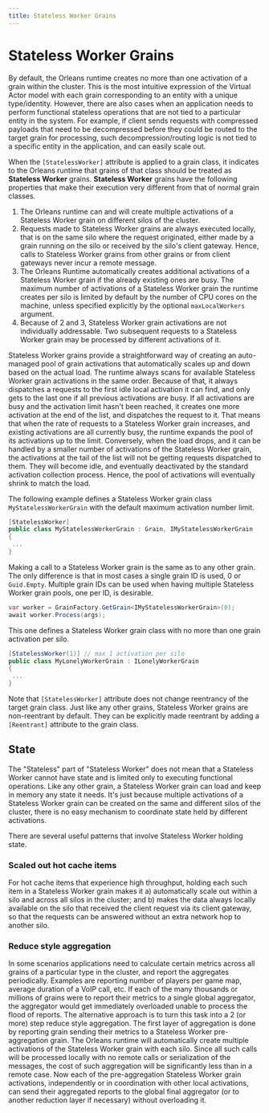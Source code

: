 ```yaml
---
title: Stateless Worker Grains
---
```


# Stateless Worker Grains

By default, the Orleans runtime creates no more than one activation of a grain within the cluster.
This is the most intuitive expression of the Virtual Actor model with each grain corresponding to an entity with a unique type/identity.
However, there are also cases when an application needs to perform functional stateless operations that are not tied to a particular entity in the system.
For example, if client sends requests with compressed payloads that need to be decompressed before they could be routed to the target grain for processing, such decompression/routing logic is not tied to a specific entity in the application, and can easily scale out.

When the `[StatelessWorker]` attribute is applied to a grain class, it indicates to the Orleans runtime that grains of that class should be treated as **Stateless Worker** grains.
**Stateless Worker** grains have the following properties that make their execution very different from that of normal grain classes.

1. The Orleans runtime can and will create multiple activations of a Stateless Worker grain on different silos of the cluster.
2. Requests made to Stateless Worker grains are always executed locally, that is on the same silo where the request originated, either made by a grain running on the silo or received by the silo's client gateway.
Hence, calls to Stateless Worker grains from other grains or from client gateways never incur a remote message.
3. The Orleans Runtime automatically creates additional activations of a Stateless Worker grain if the already existing ones are busy.
The maximum number of activations of a Stateless Worker grain the runtime creates per silo is limited by default by the number of CPU cores on the machine, unless specified explicitly by the optional `maxLocalWorkers` argument.
4. Because of 2 and 3, Stateless Worker grain activations are not individually addressable. Two subsequent requests to a Stateless Worker grain may be processed by different activations of it.

Stateless Worker grains provide a straightforward way of creating an auto-managed pool of grain activations that automatically scales up and down based on the actual load.
The runtime always scans for available Stateless Worker grain activations in the same order.
Because of that, it always dispatches a requests to the first idle local activation it can find, and only gets to the last one if all previous activations are busy.
If all activations are busy and the activation limit hasn't been reached, it creates one more activation at the end of the list, and dispatches the request to it.
That means that when the rate of requests to a Stateless Worker grain increases, and existing activations are all currently busy, the runtime expands the pool of its activations up to the limit.
Conversely, when the load drops, and it can be handled by a smaller number of activations of the Stateless Worker grain, the activations at the tail of the list will not be getting requests dispatched to them.
They will become idle, and eventually deactivated by the standard activation collection process.
Hence, the pool of activations will eventually shrink to match the load.

The following example defines a Stateless Worker grain class `MyStatelessWorkerGrain` with the default maximum activation number limit.

``` csharp
[StatelessWorker]
public class MyStatelessWorkerGrain : Grain, IMyStatelessWorkerGrain
{
 ...
}
```

Making a call to a Stateless Worker grain is the same as to any other grain.
The only difference is that in most cases a single grain ID is used, 0 or `Guid.Empty`.
Multiple grain IDs can be used when having multiple Stateless Worker grain pools, one per ID, is desirable.

``` csharp
var worker = GrainFactory.GetGrain<IMyStatelessWorkerGrain>(0);
await worker.Process(args);
```

This one defines a Stateless Worker grain class with no more than one grain activation per silo.

``` csharp
[StatelessWorker(1)] // max 1 activation per silo
public class MyLonelyWorkerGrain : ILonelyWorkerGrain
{
 ...
}
```

Note that `[StatelessWorker]` attribute does not change reentrancy of the target grain class.
Just like any other grains, Stateless Worker grains are non-reentrant by default.
They can be explicitly made reentrant by adding a `[Reentrant]` attribute to the grain class.

## State

The "Stateless" part of "Stateless Worker" does not mean that a Stateless Worker cannot have state and is limited only to executing functional operations.
Like any other grain, a Stateless Worker grain can load and keep in memory any state it needs.
It's just because multiple activations of a Stateless Worker grain can be created on the same and different silos of the cluster, there is no easy mechanism to coordinate state held by different activations.

There are several useful patterns that involve Stateless Worker holding state.

### Scaled out hot cache items

For hot cache items that experience high throughput, holding each such item in a Stateless Worker grain makes it
a) automatically scale out within a silo and across all silos in the cluster;
and b) makes the data always locally available on the silo that received the client request via its client gateway, so that the requests can be answered without an extra network hop to another silo.

### Reduce style aggregation

In some scenarios applications need to calculate certain metrics across all grains of a particular type in the cluster, and report the aggregates periodically.
Examples are reporting number of players per game map, average duration of a VoIP call, etc.
If each of the many thousands or millions of grains were to report their metrics to a single global aggregator, the aggregator would get immediately overloaded unable to process the flood of reports.
The alternative approach is to turn this task into a 2 (or more) step reduce style aggregation.
The first layer of aggregation is done by reporting grain sending their metrics to a Stateless Worker pre-aggregation grain.
The Orleans runtime will automatically create multiple activations of the Stateless Worker grain with each silo.
Since all such calls will be processed locally with no remote calls or serialization of the messages, the cost of such aggregation will be significantly less than in a remote case.
Now each of the pre-aggregation Stateless Worker grain activations, independently or in coordination with other local activations,
can send their aggregated reports to the global final aggregator (or to another reduction layer if necessary) without overloading it.
